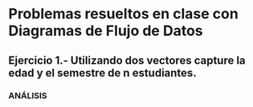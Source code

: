 # Problemas resueltos en clase con Diagramas de Flujo de Datos
## Ejercicio 1.- Utilizando dos vectores capture la edad y el semestre de **n** estudiantes.
### ANÁLISIS
